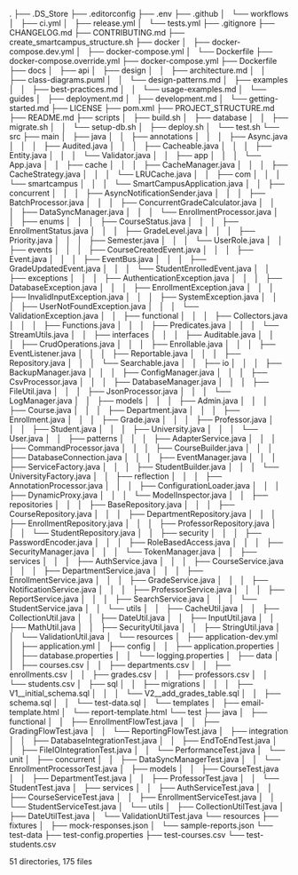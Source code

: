 .
├── .DS_Store
├── .editorconfig
├── .env
├── .github
│   └── workflows
│       ├── ci.yml
│       ├── release.yml
│       └── tests.yml
├── .gitignore
├── CHANGELOG.md
├── CONTRIBUTING.md
├── create_smartcampus_structure.sh
├── docker
│   ├── docker-compose.dev.yml
│   ├── docker-compose.yml
│   └── Dockerfile
├── docker-compose.override.yml
├── docker-compose.yml
├── Dockerfile
├── docs
│   ├── api
│   ├── design
│   │   ├── architecture.md
│   │   ├── class-diagrams.puml
│   │   └── design-patterns.md
│   ├── examples
│   │   ├── best-practices.md
│   │   └── usage-examples.md
│   └── guides
│       ├── deployment.md
│       ├── development.md
│       └── getting-started.md
├── LICENSE
├── pom.xml
├── PROJECT_STRUCTURE.md
├── README.md
├── scripts
│   ├── build.sh
│   ├── database
│   │   ├── migrate.sh
│   │   └── setup-db.sh
│   ├── deploy.sh
│   └── test.sh
└── src
    ├── main
    │   ├── java
    │   │   ├── annotations
    │   │   │   ├── Async.java
    │   │   │   ├── Audited.java
    │   │   │   ├── Cacheable.java
    │   │   │   ├── Entity.java
    │   │   │   └── Validator.java
    │   │   ├── app
    │   │   │   └── App.java
    │   │   ├── cache
    │   │   │   ├── CacheManager.java
    │   │   │   ├── CacheStrategy.java
    │   │   │   └── LRUCache.java
    │   │   ├── com
    │   │   │   └── smartcampus
    │   │   │       └── SmartCampusApplication.java
    │   │   ├── concurrent
    │   │   │   ├── AsyncNotificationSender.java
    │   │   │   ├── BatchProcessor.java
    │   │   │   ├── ConcurrentGradeCalculator.java
    │   │   │   ├── DataSyncManager.java
    │   │   │   └── EnrollmentProcessor.java
    │   │   ├── enums
    │   │   │   ├── CourseStatus.java
    │   │   │   ├── EnrollmentStatus.java
    │   │   │   ├── GradeLevel.java
    │   │   │   ├── Priority.java
    │   │   │   ├── Semester.java
    │   │   │   └── UserRole.java
    │   │   ├── events
    │   │   │   ├── CourseCreatedEvent.java
    │   │   │   ├── Event.java
    │   │   │   ├── EventBus.java
    │   │   │   ├── GradeUpdatedEvent.java
    │   │   │   └── StudentEnrolledEvent.java
    │   │   ├── exceptions
    │   │   │   ├── AuthenticationException.java
    │   │   │   ├── DatabaseException.java
    │   │   │   ├── EnrollmentException.java
    │   │   │   ├── InvalidInputException.java
    │   │   │   ├── SystemException.java
    │   │   │   ├── UserNotFoundException.java
    │   │   │   └── ValidationException.java
    │   │   ├── functional
    │   │   │   ├── Collectors.java
    │   │   │   ├── Functions.java
    │   │   │   ├── Predicates.java
    │   │   │   └── StreamUtils.java
    │   │   ├── interfaces
    │   │   │   ├── Auditable.java
    │   │   │   ├── CrudOperations.java
    │   │   │   ├── Enrollable.java
    │   │   │   ├── EventListener.java
    │   │   │   ├── Reportable.java
    │   │   │   ├── Repository.java
    │   │   │   └── Searchable.java
    │   │   ├── io
    │   │   │   ├── BackupManager.java
    │   │   │   ├── ConfigManager.java
    │   │   │   ├── CsvProcessor.java
    │   │   │   ├── DatabaseManager.java
    │   │   │   ├── FileUtil.java
    │   │   │   ├── JsonProcessor.java
    │   │   │   └── LogManager.java
    │   │   ├── models
    │   │   │   ├── Admin.java
    │   │   │   ├── Course.java
    │   │   │   ├── Department.java
    │   │   │   ├── Enrollment.java
    │   │   │   ├── Grade.java
    │   │   │   ├── Professor.java
    │   │   │   ├── Student.java
    │   │   │   ├── University.java
    │   │   │   └── User.java
    │   │   ├── patterns
    │   │   │   ├── AdapterService.java
    │   │   │   ├── CommandProcessor.java
    │   │   │   ├── CourseBuilder.java
    │   │   │   ├── DatabaseConnection.java
    │   │   │   ├── EventManager.java
    │   │   │   ├── ServiceFactory.java
    │   │   │   ├── StudentBuilder.java
    │   │   │   └── UniversityFactory.java
    │   │   ├── reflection
    │   │   │   ├── AnnotationProcessor.java
    │   │   │   ├── ConfigurationLoader.java
    │   │   │   ├── DynamicProxy.java
    │   │   │   └── ModelInspector.java
    │   │   ├── repositories
    │   │   │   ├── BaseRepository.java
    │   │   │   ├── CourseRepository.java
    │   │   │   ├── DepartmentRepository.java
    │   │   │   ├── EnrollmentRepository.java
    │   │   │   ├── ProfessorRepository.java
    │   │   │   └── StudentRepository.java
    │   │   ├── security
    │   │   │   ├── PasswordEncoder.java
    │   │   │   ├── RoleBasedAccess.java
    │   │   │   ├── SecurityManager.java
    │   │   │   └── TokenManager.java
    │   │   ├── services
    │   │   │   ├── AuthService.java
    │   │   │   ├── CourseService.java
    │   │   │   ├── DepartmentService.java
    │   │   │   ├── EnrollmentService.java
    │   │   │   ├── GradeService.java
    │   │   │   ├── NotificationService.java
    │   │   │   ├── ProfessorService.java
    │   │   │   ├── ReportService.java
    │   │   │   ├── SearchService.java
    │   │   │   └── StudentService.java
    │   │   └── utils
    │   │       ├── CacheUtil.java
    │   │       ├── CollectionUtil.java
    │   │       ├── DateUtil.java
    │   │       ├── InputUtil.java
    │   │       ├── MathUtil.java
    │   │       ├── SecurityUtil.java
    │   │       ├── StringUtil.java
    │   │       └── ValidationUtil.java
    │   └── resources
    │       ├── application-dev.yml
    │       ├── application.yml
    │       ├── config
    │       │   ├── application.properties
    │       │   ├── database.properties
    │       │   └── logging.properties
    │       ├── data
    │       │   ├── courses.csv
    │       │   ├── departments.csv
    │       │   ├── enrollments.csv
    │       │   ├── grades.csv
    │       │   ├── professors.csv
    │       │   └── students.csv
    │       ├── sql
    │       │   ├── migrations
    │       │   │   ├── V1__initial_schema.sql
    │       │   │   └── V2__add_grades_table.sql
    │       │   ├── schema.sql
    │       │   └── test-data.sql
    │       └── templates
    │           ├── email-template.html
    │           └── report-template.html
    └── test
        ├── java
        │   ├── functional
        │   │   ├── EnrollmentFlowTest.java
        │   │   ├── GradingFlowTest.java
        │   │   └── ReportingFlowTest.java
        │   ├── integration
        │   │   ├── DatabaseIntegrationTest.java
        │   │   ├── EndToEndTest.java
        │   │   ├── FileIOIntegrationTest.java
        │   │   └── PerformanceTest.java
        │   └── unit
        │       ├── concurrent
        │       │   ├── DataSyncManagerTest.java
        │       │   └── EnrollmentProcessorTest.java
        │       ├── models
        │       │   ├── CourseTest.java
        │       │   ├── DepartmentTest.java
        │       │   ├── ProfessorTest.java
        │       │   └── StudentTest.java
        │       ├── services
        │       │   ├── AuthServiceTest.java
        │       │   ├── CourseServiceTest.java
        │       │   ├── EnrollmentServiceTest.java
        │       │   └── StudentServiceTest.java
        │       └── utils
        │           ├── CollectionUtilTest.java
        │           ├── DateUtilTest.java
        │           └── ValidationUtilTest.java
        └── resources
            ├── fixtures
            │   ├── mock-responses.json
            │   └── sample-reports.json
            └── test-data
                ├── test-config.properties
                ├── test-courses.csv
                └── test-students.csv

51 directories, 175 files
